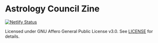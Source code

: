 # Astrology Council Zine

[![Netlify Status](https://api.netlify.com/api/v1/badges/c3371eba-a7e8-4dec-b5b4-cb1dc9e12dbb/deploy-status)](https://app.netlify.com/projects/astrologycouncilzine/deploys)

Licensed under GNU Affero General Public License v3.0. See [LICENSE](LICENSE) for details.
